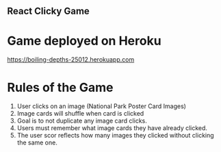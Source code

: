 ## React Clicky Game

# Game deployed on Heroku
  https://boiling-depths-25012.herokuapp.com

# Rules of the Game

1. User clicks on an image (National Park Poster Card Images)
2. Image cards will shuffle when card is clicked  
3. Goal is to not duplicate any image card clicks. 
4. Users must remember what image cards they have already clicked.
4. The user scor reflects how many images they clicked without clicking the same one. 